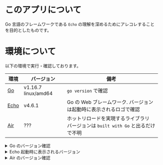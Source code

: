 # このアプリについて
Go 言語のフレームワークである `Echo` の理解を深めるためにアレコレすることを目的としたものです。 


# 環境について
以下の環境で実行・確認しております。

| 環境 | バージョン | 備考 |
| ---- | ---------- | ---- |
| [Go](https://go.dev/)   | v1.16.7 linux/amd64 | `go version` で確認 |
| [Echo](https://echo.labstack.com/) | v4.6.1     | Go の Web ブレームワーク. バージョンは起動時に表示されるロゴで確認 |
| [Air](https://github.com/cosmtrek/air)  | ??? | ホットリロードを実現するライブラリ<br /> バージョンは `built with Go` と出るだけで不明 |

<details>
<summary>Go のバージョン確認</summary>

```bash
% go version
go version go1.16.7 linux/amd64
```
</details>

<details>
<summary>Echo 起動時に表示されるバージョン</summary>

```bash

   ____    __
  / __/___/ /  ___
 / _// __/ _ \/ _ \
/___/\__/_//_/\___/ v4.6.1
High performance, minimalist Go web framework
https://echo.labstack.com
____________________________________O/_______
                                    O\
⇨ http server started on [::]:8080

```

</details>

<details>
<summary>Air のバージョン確認</summary>

```bash
% air -v

  __    _   ___  
 / /\  | | | |_) 
/_/--\ |_| |_| \_ , built with Go 

```
</details>

